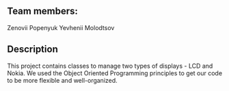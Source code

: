 ## Team members:
Zenovii Popenyuk
Yevhenii Molodtsov

## Description
This project contains classes to manage two types of displays - LCD and Nokia. We used the Object Oriented Programming principles to get our code to be more flexible and well-organized.

